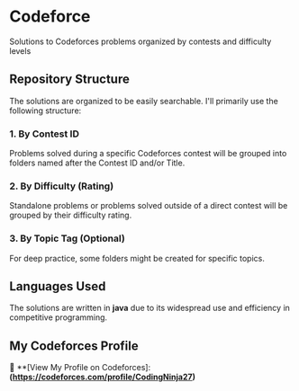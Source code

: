 # Codeforce
Solutions to Codeforces problems organized by contests and difficulty levels

## Repository Structure
The solutions are organized to be easily searchable. I'll primarily use the following structure:

### 1. By Contest ID
Problems solved during a specific Codeforces contest will be grouped into folders named after the Contest ID and/or Title.

### 2. By Difficulty (Rating)
Standalone problems or problems solved outside of a direct contest will be grouped by their difficulty rating.

### 3. By Topic Tag (Optional)
For deep practice, some folders might be created for specific topics.

## Languages Used
The solutions are written in **java** due to its widespread use and efficiency in competitive programming.

## My Codeforces Profile
🔗 **[View My Profile on Codeforces]: **(https://codeforces.com/profile/CodingNinja27)**
